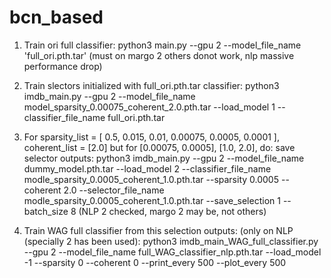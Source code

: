 # bcn_based

1) Train ori full classifier: python3 main.py --gpu 2 --model_file_name 'full_ori.pth.tar' (must on margo 2 others donot work, nlp massive performance drop)
2) Train slectors initialized with full_ori.pth.tar classifier: python3 imdb_main.py --gpu 2 --model_file_name model_sparsity_0.00075_coherent_2.0.pth.tar --load_model 1 --classifier_file_name full_ori.pth.tar

 3) For sparsity_list  =  [ 0.5,  0.015, 0.01, 0.00075, 0.0005, 0.0001 ], coherent_list = [2.0] but for [0.00075, 0.0005], [1.0, 2.0], do: save selector outputs: python3 imdb_main.py --gpu 2 --model_file_name dummy_model.pth.tar --load_model 2 --classifier_file_name modle_sparsity_0.0005_coherent_1.0.pth.tar --sparsity 0.0005 --coherent 2.0
 --selector_file_name modle_sparsity_0.0005_coherent_1.0.pth.tar --save_selection 1 --batch_size 8 (NLP 2 checked, margo 2 may be, not others)

 4) Train WAG full classifier from this selection outputs: (only on NLP (specially 2 has been used):
 python3 imdb_main_WAG_full_classifier.py --gpu 2 --model_file_name full_WAG_classifier_nlp.pth.tar --load_model -1 --sparsity 0 --coherent 0 --print_every 500 --plot_every 500





